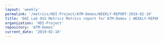 ```yaml
---
layout: 'weekly'
permalink: '/metrics/HDI-Project/ATM-Demos/WEEKLY-REPORT-2019-02-10'
title: 'DAI Lab OSS Metrics Metrics report for ATM-Demos | WEEKLY-REPORT-2019-02-10'
organization: 'HDI-Project'
repository: 'ATM-Demos'
current_date: '2019-02-10'
---
```

